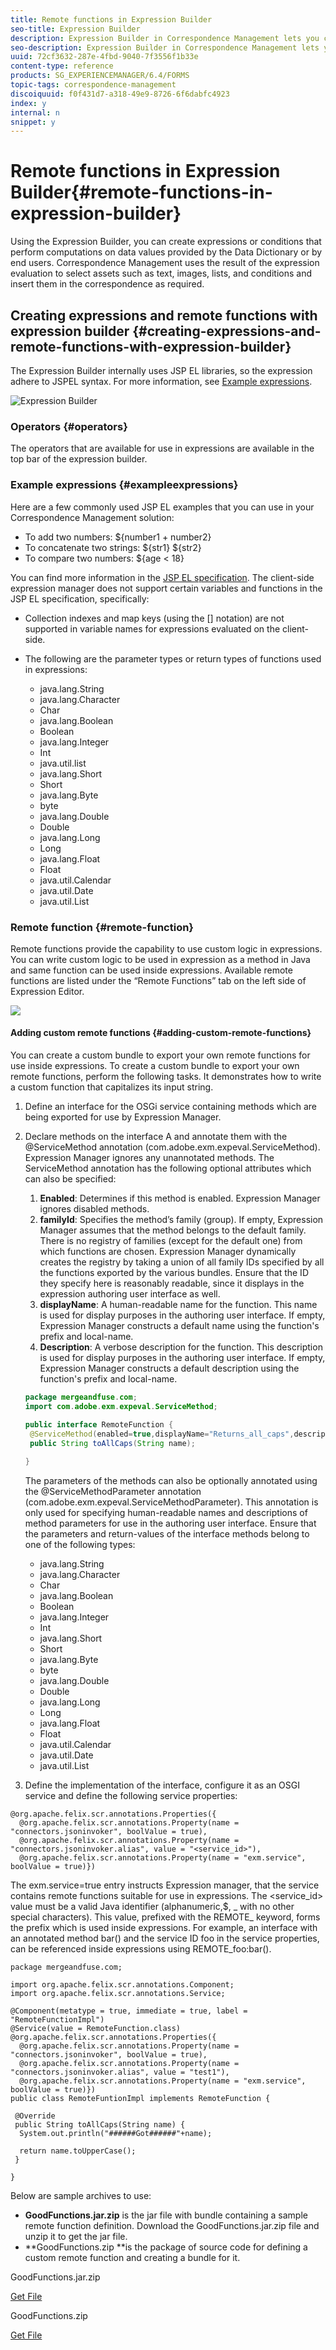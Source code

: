 ```yaml
---
title: Remote functions in Expression Builder
seo-title: Expression Builder
description: Expression Builder in Correspondence Management lets you create expressions and remote functions.
seo-description: Expression Builder in Correspondence Management lets you create expressions and remote functions.
uuid: 72cf3632-287e-4fbd-9040-7f3556f1b33e
content-type: reference
products: SG_EXPERIENCEMANAGER/6.4/FORMS
topic-tags: correspondence-management
discoiquuid: f0f431d7-a318-49e9-8726-6f6dabfc4923
index: y
internal: n
snippet: y
---
```


# Remote functions in Expression Builder{#remote-functions-in-expression-builder}

Using the Expression Builder, you can create expressions or conditions that perform computations on data values provided by the Data Dictionary or by end users. Correspondence Management uses the result of the expression evaluation to select assets such as text, images, lists, and conditions and insert them in the correspondence as required.

## Creating expressions and remote functions with expression builder {#creating-expressions-and-remote-functions-with-expression-builder}

The Expression Builder internally uses JSP EL libraries, so the expression adhere to JSPEL syntax. For more information, see [Example expressions](#exampleexpressions).

![Expression Builder](assets/expressionbuilder.png) 

### Operators {#operators}

The operators that are available for use in expressions are available in the top bar of the expression builder.

### Example expressions {#exampleexpressions}

Here are a few commonly used JSP EL examples that you can use in your Correspondence Management solution:

* To add two numbers: ${number1 + number2}
* To concatenate two strings: ${str1} ${str2}
* To compare two numbers: ${age &lt; 18}

You can find more information in the [JSP EL specification](http://download.oracle.com/otn-pub/jcp/jsp-2.1-fr-spec-oth-JSpec/jsp-2_1-fr-spec-el.pdf). The client-side expression manager does not support certain variables and functions in the JSP EL specification, specifically:

* Collection indexes and map keys (using the [] notation) are not supported in variable names for expressions evaluated on the client-side.
* The following are the parameter types or return types of functions used in expressions:

    * java.lang.String  
    * java.lang.Character  
    * Char  
    * java.lang.Boolean  
    * Boolean  
    * java.lang.Integer  
    * Int  
    * java.util.list
    * java.lang.Short  
    * Short  
    * java.lang.Byte  
    * byte  
    * java.lang.Double  
    * Double  
    * java.lang.Long  
    * Long  
    * java.lang.Float  
    * Float  
    * java.util.Calendar  
    * java.util.Date  
    * java.util.List

### Remote function {#remote-function}

Remote functions provide the capability to use custom logic in expressions. You can write custom logic to be used in expression as a method in Java and same function can be used inside expressions. Available remote functions are listed under the “Remote Functions” tab on the left side of Expression Editor.

![](assets/remotefunction.png) 

#### Adding custom remote functions {#adding-custom-remote-functions}

You can create a custom bundle to export your own remote functions for use inside expressions. To create a custom bundle to export your own remote functions, perform the following tasks. It demonstrates how to write a custom function that capitalizes its input string.

1. Define an interface for the OSGi service containing methods which are being exported for use by Expression Manager.
1. Declare methods on the interface A and annotate them with the @ServiceMethod annotation (com.adobe.exm.expeval.ServiceMethod). Expression Manager ignores any unannotated methods. The ServiceMethod annotation has the following optional attributes which can also be specified:

    1. **Enabled**: Determines if this method is enabled. Expression Manager ignores disabled methods.
    1. **familyId**: Specifies the method’s family (group). If empty, Expression Manager assumes that the method belongs to the default family. There is no registry of families (except for the default one) from which functions are chosen. Expression Manager dynamically creates the registry by taking a union of all family IDs specified by all the functions exported by the various bundles. Ensure that the ID they specify here is reasonably readable, since it displays in the expression authoring user interface as well.
    1. **displayName**: A human-readable name for the function. This name is used for display purposes in the authoring user interface. If empty, Expression Manager constructs a default name using the function's prefix and local-name.
    1. **Description**: A verbose description for the function. This description is used for display purposes in the authoring user interface. If empty, Expression Manager constructs a default description using the function's prefix and local-name.

   ```java
   package mergeandfuse.com;
   import com.adobe.exm.expeval.ServiceMethod;
   
   public interface RemoteFunction {
    @ServiceMethod(enabled=true,displayName="Returns_all_caps",description="Function to convert to all CAPS", familyId="remote")
    public String toAllCaps(String name);
    
   }
   
   ```

   The parameters of the methods can also be optionally annotated using the @ServiceMethodParameter annotation (com.adobe.exm.expeval.ServiceMethodParameter). This annotation is only used for specifying human-readable names and descriptions of method parameters for use in the authoring user interface. Ensure that the parameters and return-values of the interface methods belong to one of the following types:

    * java.lang.String
    * java.lang.Character
    * Char
    * java.lang.Boolean
    * Boolean
    * java.lang.Integer
    * Int
    * java.lang.Short
    * Short
    * java.lang.Byte
    * byte
    * java.lang.Double
    * Double
    * java.lang.Long
    * Long
    * java.lang.Float
    * Float
    * java.util.Calendar
    * java.util.Date
    * java.util.List

1. Define the implementation of the interface, configure it as an OSGI service and define the following service properties:

```
@org.apache.felix.scr.annotations.Properties({
  @org.apache.felix.scr.annotations.Property(name = "connectors.jsoninvoker", boolValue = true),
  @org.apache.felix.scr.annotations.Property(name = "connectors.jsoninvoker.alias", value = "<service_id>"),
  @org.apache.felix.scr.annotations.Property(name = "exm.service", boolValue = true)})

```

The exm.service=true entry instructs Expression manager, that the service contains remote functions suitable for use in expressions. The &lt;service_id&gt; value must be a valid Java identifier (alphanumeric,$, _ with no other special characters). This value, prefixed with the REMOTE_ keyword, forms the prefix which is used inside expressions. For example, an interface with an annotated method bar() and the service ID foo in the service properties, can be referenced inside expressions using REMOTE_foo:bar().

```
package mergeandfuse.com;

import org.apache.felix.scr.annotations.Component;
import org.apache.felix.scr.annotations.Service;

@Component(metatype = true, immediate = true, label = "RemoteFunctionImpl")
@Service(value = RemoteFunction.class)
@org.apache.felix.scr.annotations.Properties({
  @org.apache.felix.scr.annotations.Property(name = "connectors.jsoninvoker", boolValue = true),
  @org.apache.felix.scr.annotations.Property(name = "connectors.jsoninvoker.alias", value = "test1"),
  @org.apache.felix.scr.annotations.Property(name = "exm.service", boolValue = true)})
public class RemoteFuntionImpl implements RemoteFunction {

 @Override
 public String toAllCaps(String name) {
  System.out.println("######Got######"+name);
  
  return name.toUpperCase();
 }
 
}

```

Below are sample archives to use:

* **GoodFunctions.jar.zip** is the jar file with bundle containing a sample remote function definition. Download the GoodFunctions.jar.zip file and unzip it to get the jar file.
* **GoodFunctions.zip **is the package of source code for defining a custom remote function and creating a bundle for it.

GoodFunctions.jar.zip

[Get File](assets/goodfunctions.jar.zip)

GoodFunctions.zip

[Get File](assets/goodfunctions.zip)

<!--
<related-links>
<a href="../../forms/using/create-correspondence.md" target="_blank">Create correspondence</a>
<a href="../../forms/using/manage-agent-signature-images.md" target="_blank">Manage agent signature images</a>
<a href="../../forms/using/layout-design-details.md" target="_blank">Layout design details</a>
<a href="../../forms/using/document-fragments.md" target="_blank">Document fragments</a>
<a href="../../forms/using/cm-configuration-properties.md" target="_blank">Correspondence Management configuration properties</a>
<a href="../../forms/using/add-custom-action-asset-listing-view.md" target="_blank">Add custom action to Asset Listing view</a>
<a href="../../forms/using/add-custom-properties-cm-assets.md" target="_blank">Add custom properties to Correspondence Management assets</a>
<a href="../../forms/using/add-action-button-in-create-correspondence-ui.md" target="_blank">Add custom action/button in Create Correspondence UI</a>
<a href="../../forms/using/customize-create-correspondence-ui.md" target="_blank">Customize Create Correspondence UI logo</a>
</related-links>
-->

